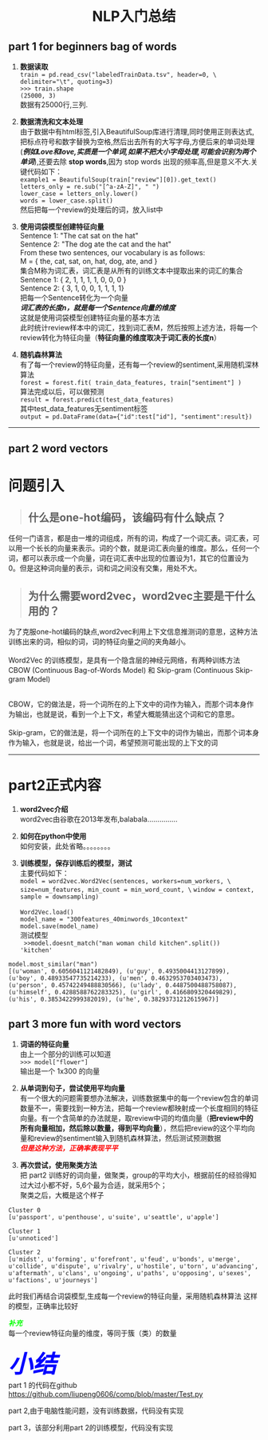 # <center>NLP入门总结</center>

## **part 1 for beginners bag of words**
1. **数据读取**<br>
`train = pd.read_csv("labeledTrainData.tsv", header=0, \
        delimiter="\t", quoting=3)
`<br>
`>>> train.shape `<br>
`(25000, 3)`<br>
数据有25000行,三列.

2.  **数据清洗和文本处理**<br>
由于数据中有html标签,引入BeautifulSoup库进行清理,同时使用正则表达式,把标点符号和数字替换为空格,然后出去所有的大写字母,方便后来的单词处理  (***例如Love和love,实质是一个单词,如果不把大小字母处理,可能会识别为两个单词***),还要去除 **stop words**,因为 stop words 出现的频率高,但是意义不大.关键代码如下：<br>
`example1 = BeautifulSoup(train["review"][0]).get_text()`<br>
`letters_only = re.sub("[^a-zA-Z]", " ")`<br>
`lower_case = letters_only.lower() `<br>
`words = lower_case.split()  `<br>
然后把每一个review的处理后的词，放入list中
3. **使用词袋模型创建特征向量**<br>
Sentence 1: "The cat sat on the hat"<br>
Sentence 2: "The dog ate the cat and the hat"<br>
From these two sentences, our vocabulary is as follows:<br>
M = { the, cat, sat, on, hat, dog, ate, and }<br>
集合M称为词汇表，词汇表是从所有的训练文本中提取出来的词汇的集合<br>
Sentence 1: { 2, 1, 1, 1, 1, 0, 0, 0 }<br>
Sentence 2: { 3, 1, 0, 0, 1, 1, 1, 1}<br>
把每一个Sentence转化为一个向量<br>
***词汇表的长度n，就是每一个Sentence向量的维度***<br>
这就是使用词袋模型创建特征向量的基本方法<br>
此时统计review样本中的词汇，找到词汇表M，然后按照上述方法，将每一个review转化为特征向量（**特征向量的维度取决于词汇表的长度n**）

4. **随机森林算法**<br>
有了每一个review的特征向量，还有每一个review的sentiment,采用随机深林算法<br>
`forest = forest.fit( train_data_features, train["sentiment"] )`<br>
算法完成以后，可以做预测<br>
`result = forest.predict(test_data_features)`<br>
其中test_data_features无sentiment标签<br>
`output = pd.DataFrame(data={"id":test["id"], "sentiment":result})`
___
## **part 2 word vectors**

# 问题引入
>## 什么是one-hot编码，该编码有什么缺点？
任何一门语言，都是由一堆的词组成，所有的词，构成了一个词汇表。词汇表，可以用一个长长的向量来表示。词的个数，就是词汇表向量的维度。那么，任何一个词，都可以表示成一个向量，词在词汇表中出现的位置设为1，其它的位置设为0。但是这种词向量的表示，词和词之间没有交集，用处不大。

>## 为什么需要word2vec，word2vec主要是干什么用的？
为了克服one-hot编码的缺点,word2vec利用上下文信息推测词的意思，这种方法训练出来的词，相似的词，词的特征向量之间的夹角越小。<br><br>
Word2Vec 的训练模型，是具有一个隐含层的神经元网络，有两种训练方法
CBOW (Continuous Bag-of-Words Model) 和 Skip-gram (Continuous Skip-gram Model)<br><br>

CBOW，它的做法是，将一个词所在的上下文中的词作为输入，而那个词本身作为输出，也就是说，看到一个上下文，希望大概能猜出这个词和它的意思。<br><br>
Skip-gram，它的做法是，将一个词所在的上下文中的词作为输出，而那个词本身作为输入，也就是说，给出一个词，希望预测可能出现的上下文的词
___
# part2正式内容
1. **word2vec介绍**<br>
word2vec由谷歌在2013年发布,balabala...............

2. **如何在python中使用**<br>
如何安装，此处省略。。。。。。。。

3. **训练模型，保存训练后的模型，测试**<br>
主要代码如下：<br>
`model = word2vec.Word2Vec(sentences, workers=num_workers, \`
            `size=num_features, min_count = min_word_count, \`
            `window = context, sample = downsampling)`<br><br>
`Word2Vec.load()`<br>
`model_name = "300features_40minwords_10context"`<br>
`model.save(model_name)`<br>
测试模型<br>
` >>model.doesnt_match("man woman child kitchen".split())`<br>
`'kitchen'`<br>
```
model.most_similar("man")
[(u'woman', 0.6056041121482849), (u'guy', 0.4935004413127899), (u'boy', 0.48933547735214233), (u'men', 0.4632953703403473), (u'person', 0.45742249488830566), (u'lady', 0.4487500488758087), (u'himself', 0.4288588762283325), (u'girl', 0.4166809320449829), (u'his', 0.3853422999382019), (u'he', 0.38293731212615967)]
```
## **part 3 more fun with word vectors**
1. **词语的特征向量**<br>
由上一个部分的训练可以知道<br>
`>>> model["flower"]`<br>
输出是一个 1x300 的向量

2. **从单词到句子，尝试使用平均向量**<br>
有一个很大的问题需要想办法解决，训练数据集中的每一个review包含的单词数量不一，需要找到一种方法，把每一个review都映射成一个长度相同的特征向量。有一个含简单的办法就是，取review中词的均值向量（**把review中的所有向量相加，然后除以数量，得到平均向量**），然后把review的这个平均向量和review的sentiment输入到随机森林算法，然后测试预测数据<br>
<font color=#ff0000>***但是这种方法，正确率表现平平***</font>

3. **再次尝试，使用聚类方法**<br>
把 part2 训练好的词向量，做聚类，group的平均大小，根据前任的经验得知过大过小都不好，5,6个最为合适，就采用5个；<br>
聚类之后，大概是这个样子<br>
```
Cluster 0
[u'passport', u'penthouse', u'suite', u'seattle', u'apple']

Cluster 1
[u'unnoticed']

Cluster 2
[u'midst', u'forming', u'forefront', u'feud', u'bonds', u'merge', u'collide', u'dispute', u'rivalry', u'hostile', u'torn', u'advancing', u'aftermath', u'clans', u'ongoing', u'paths', u'opposing', u'sexes', u'factions', u'journeys']
```

此时我们再结合词袋模型,生成每一个review的特征向量，采用随机森林算法
这样的模型，正确率比较好

<font color=#00ff00>***补充***</font><br>
每一个review特征向量的维度，等同于簇（类）的数量


<font color=#0000ff size="10">***小结***</font><br>
part 1 的代码在github<br>
https://github.com/liupeng0606/comp/blob/master/Test.py

part 2,由于电脑性能问题，没有训练数据，代码没有实现

part 3，该部分利用part 2的训练模型，代码没有实现

